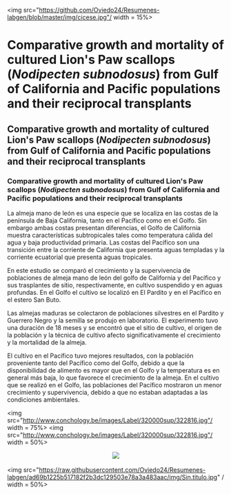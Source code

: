 
<img src="https://github.com/Oviedo24/Resumenes-labgen/blob/master/img/cicese.jpg"/ width = 15%>
# Comparative growth and mortality of cultured Lion's Paw scallops (*Nodipecten subnodosus*) from Gulf of California and Pacific populations and their reciprocal transplants

## Comparative growth and mortality of cultured Lion's Paw scallops (*Nodipecten subnodosus*) from Gulf of California and Pacific populations and their reciprocal transplants

### Comparative growth and mortality of cultured Lion's Paw scallops (*Nodipecten subnodosus*) from Gulf of California and Pacific populations and their reciprocal transplants

La almeja mano de león es una especie que se localiza en las costas de la península de Baja California, tanto en el Pacífico como en el Golfo. Sin embargo ambas costas presentan diferencias, el Golfo de California muestra características subtropicales tales como temperatura cálida del agua y baja productividad primaria. Las costas del Pacífico son una transición entre la corriente de California que presenta aguas templadas y la corriente ecuatorial que presenta aguas tropicales. 

En este estudio se comparó el crecimiento y la supervivencia de poblaciones de almeja mano de león del golfo de California y del Pacífico y sus trasplantes de sitio, respectivamente, en cultivo suspendido y en aguas profundas. En el Golfo el cultivo se localizó en El Pardito y en el Pacífico en el estero San Buto.

Las almejas maduras se colectaron de poblaciones silvestres en el Pardito y Guerrero Negro y la semilla se produjo en laboratorio. El experimento tuvo una duración de 18 meses y se encontró que el sitio de cultivo, el origen de la población y la técnica de cultivo afecto significativamente el crecimiento y la mortalidad de la almeja.

El cultivo en el Pacífico tuvo mejores resultados, con la población proveniente tanto del Pacífico como del Golfo, debido a que la disponibilidad de alimento es mayor que en el Golfo y la temperatura es en general más baja, lo que favorece el crecimiento de la almeja. En el cultivo que se realizó en el Golfo, las poblaciones del Pacífico mostraron un menor crecimiento y supervivencia, debido a que no estaban adaptadas a las condiciones ambientales.

<img src="http://www.conchology.be/images/Label/320000sup/322816.jpg"/ width = 75%>
<img src="http://www.conchology.be/images/Label/320000sup/322816.jpg"/ width = 50%>
<center><img src="http://www.conchology.be/images/Label/320000sup/322816.jpg"/ width = 25%> </center>


<img src="https://raw.githubusercontent.com/Oviedo24/Resumenes-labgen/ad69b1225b517182f2b3dc129503e78a3a483aac/img/Sin.titulo.jpg" / width = 50%>
